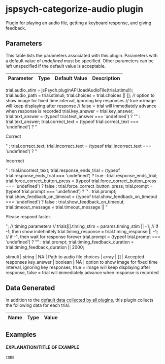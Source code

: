 # jspsych-categorize-audio plugin

Plugin for playing an audio file, getting a keyboard response, and giving feedback.

## Parameters

This table lists the parameters associated with this plugin. Parameters with a default value of *undefined* must be specified. Other parameters can be left unspecified if the default value is acceptable.

Parameter | Type | Default Value | Description
----------|------|---------------|------------
trial.audio_stim = jsPsych.pluginAPI.loadAudioFile(trial.stimuli);
    trial.audio_path = trial.stimuli;
    trial.choices = trial.choices || [];
	// option to show image for fixed time interval, ignoring key responses
	//      true = image will keep displaying after response
	//      false = trial will immediately advance when response is recorded
	trial.key_answer = trial.key_answer;
	trial.text_answer = (typeof trial.text_answer === 'undefined') ? "" : trial.text_answer;
	trial.correct_text = (typeof trial.correct_text === 'undefined') ? "<p class='feedback'>Correct</p>" : trial.correct_text;
	trial.incorrect_text = (typeof trial.incorrect_text === 'undefined') ? "<p class='feedback'>Incorrect</p>" : trial.incorrect_text;
	trial.response_ends_trial = (typeof trial.response_ends_trial === 'undefined') ? true : trial.response_ends_trial;
	trial.force_correct_button_press = (typeof trial.force_correct_button_press === 'undefined') ? false : trial.force_correct_button_press;
	trial.prompt = (typeof trial.prompt === 'undefined') ? '' : trial.prompt;
	trial.show_feedback_on_timeout = (typeof trial.show_feedback_on_timeout === 'undefined') ? false : trial.show_feedback_on_timeout;
	trial.timeout_message = trial.timeout_message || "<p>Please respond faster.</p>";
	// timing parameters
	// trials[i].timing_stim = params.timing_stim || -1; // if -1, then show indefinitely
	trial.timing_response = trial.timing_response || -1; // if -1, then wait for response forever
	trial.prompt = (typeof trial.prompt === 'undefined') ? "" : trial.prompt;
	trial.timing_feedback_duration = trial.timing_feedback_duration || 2000;

stimuli | string | NA | Path to audio file
choices | array | [] | Accepted responses
key_answer | boolean | NA | option to show image for fixed time interval, ignoring key responses, true = image will keep displaying after response, false = trial will immediately advance when response is recorded


## Data Generated

In addition to the [default data collected by all plugins](http://docs.jspsych.org/plugins/overview/#datacollectedbyplugins), this plugin collects the following data for each trial.


Name | Type | Value
-----|------|------


## Examples

#### EXPLANATION/TITLE OF EXAMPLE

```javascript
CODE
```